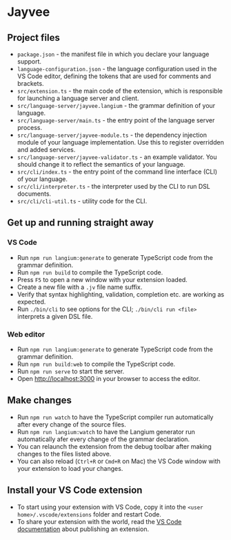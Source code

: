 # Jayvee

## Project files

 * `package.json` - the manifest file in which you declare your language support.
 * `language-configuration.json` - the language configuration used in the VS Code editor, defining the tokens that are used for comments and brackets.
 * `src/extension.ts` - the main code of the extension, which is responsible for launching a language server and client.
 * `src/language-server/jayvee.langium` - the grammar definition of your language.
 * `src/language-server/main.ts` - the entry point of the language server process.
 * `src/language-server/jayvee-module.ts` - the dependency injection module of your language implementation. Use this to register overridden and added services.
 * `src/language-server/jayvee-validator.ts` - an example validator. You should change it to reflect the semantics of your language.
 * `src/cli/index.ts` - the entry point of the command line interface (CLI) of your language.
 * `src/cli/interpreter.ts` - the interpreter used by the CLI to run DSL documents.
 * `src/cli/cli-util.ts` - utility code for the CLI.

## Get up and running straight away

### VS Code

 * Run `npm run langium:generate` to generate TypeScript code from the grammar definition.
 * Run `npm run build` to compile the TypeScript code.
 * Press `F5` to open a new window with your extension loaded.
 * Create a new file with a `.jv` file name suffix.
 * Verify that syntax highlighting, validation, completion etc. are working as expected.
 * Run `./bin/cli` to see options for the CLI; `./bin/cli run <file>` interprets a given DSL file.

### Web editor

* Run `npm run langium:generate` to generate TypeScript code from the grammar definition.
* Run `npm run build:web` to compile the TypeScript code.
* Run `npm run serve` to start the server.
* Open <http://localhost:3000> in your browser to access the editor.

## Make changes

 * Run `npm run watch` to have the TypeScript compiler run automatically after every change of the source files.
 * Run `npm run langium:watch` to have the Langium generator run automatically afer every change of the grammar declaration.
 * You can relaunch the extension from the debug toolbar after making changes to the files listed above.
 * You can also reload (`Ctrl+R` or `Cmd+R` on Mac) the VS Code window with your extension to load your changes.

## Install your VS Code extension

* To start using your extension with VS Code, copy it into the `<user home>/.vscode/extensions` folder and restart Code.
* To share your extension with the world, read the [VS Code documentation](https://code.visualstudio.com/api/working-with-extensions/publishing-extension) about publishing an extension.
